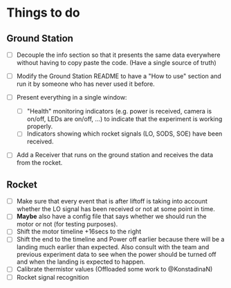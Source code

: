 # Things to do

## Ground Station

- [ ] Decouple the info section so that it presents the same data everywhere without having to copy paste the code. (Have a single source of truth)
- [ ] Modify the Ground Station README to have a "How to use" section and run it by someone who has never used it before.
- [ ] Present everything in a single window:
  - [ ] "Health" monitoring indicators (e.g. power is received, camera is on/off, LEDs are on/off, …) to indicate that the experiment is working properly.
  - [ ] Indicators showing which rocket signals (LO, SODS, SOE) have been received.
- [ ] Add a Receiver that runs on the ground station and receives the data from the rocket.


## Rocket

- [ ] Make sure that every event that is after liftoff is taking into account whether the LO signal has been received or not at some point in time.
- [ ] **Maybe** also have a config file that says whether we should run the motor or not (for testing purposes).
- [ ] Shift the motor timeline +16secs to the right
- [ ] Shift the end to the timeline and Power off earlier because there will be a landing much earlier than expected. Also consult with the team and previous experiment data to see when the power should be turned off and when the landing is expected to happen.
- [ ] Calibrate thermistor values (Offloaded some work to @KonstadinaN)
- [ ] Rocket signal recognition